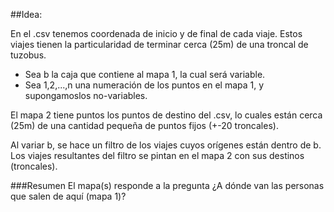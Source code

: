 ##Idea: 

En el .csv tenemos coordenada de inicio y de final de cada viaje. Estos viajes tienen la particularidad de terminar cerca (25m) de una troncal de tuzobus. 

- Sea b la caja que contiene al mapa 1, la cual será variable.
- Sea 1,2,...,n una numeración de los puntos en el mapa 1, y supongamoslos no-variables.

El mapa 2 tiene puntos los puntos de destino del .csv, lo cuales están cerca (25m) de una cantidad pequeña de puntos fijos (+-20 troncales).  

Al variar b, se hace un filtro de los viajes cuyos orígenes están dentro de b. Los viajes resultantes del filtro se pintan en el mapa 2 con sus destinos (troncales). 

###Resumen
El mapa(s) responde a la pregunta ¿A dónde van las personas que salen de aquí (mapa 1)?